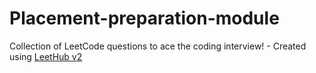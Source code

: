 # Placement-preparation-module
Collection of LeetCode questions to ace the coding interview! - Created using [LeetHub v2](https://github.com/arunbhardwaj/LeetHub-2.0)
